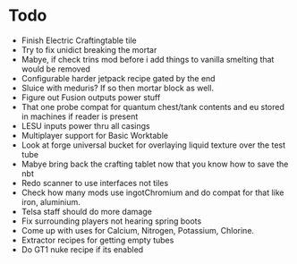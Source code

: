 # Todo
- Finish Electric Craftingtable tile
- Try to fix unidict breaking the mortar
- Mabye, if check trins mod before i add things to vanilla smelting that would be removed
- Configurable harder jetpack recipe gated by the end
- Sluice with meduris? If so then mortar block as well.
- Figure out Fusion outputs power stuff
- That one probe compat for quantum chest/tank contents and eu stored in machines if reader is present
- LESU inputs power thru all casings
- Multiplayer support for Basic Worktable
- Look at forge universal bucket for overlaying liquid texture over the test tube
- Mabye bring back the crafting tablet now that you know how to save the nbt
- Redo scanner to use interfaces not tiles
- Check how many mods use ingotChromium and do compat for that like iron, aluminium.
- Telsa staff should do more damage
- Fix surrounding players not hearing spring boots
- Come up with uses for Calcium, Nitrogen, Potassium, Chlorine.
- Extractor recipes for getting empty tubes
- Do GT1 nuke recipe if its enabled
